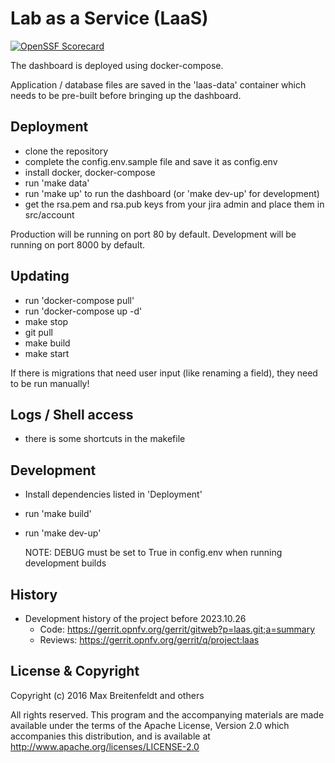# Lab as a Service (LaaS)

[![OpenSSF Scorecard](https://api.scorecard.dev/projects/github.com/jfchoquette/laas/badge)](https://scorecard.dev/viewer/?uri=github.com/jfchoquette/laas)


The dashboard is deployed using docker-compose.

Application / database files are saved in the 'laas-data' container
which needs to be pre-built before bringing up the dashboard.

## Deployment

- clone the repository
- complete the config.env.sample file and save it as config.env
- install docker, docker-compose
- run 'make data'
- run 'make up' to run the dashboard (or 'make dev-up' for development)
- get the rsa.pem and rsa.pub keys from your jira admin and place them in src/account

Production will be running on port 80 by default.
Development will be running on port 8000 by default.

## Updating

- run 'docker-compose pull'
- run 'docker-compose up -d'
- make stop
- git pull
- make build
- make start

If there is migrations that need user input (like renaming a field), they need to be run manually!

## Logs / Shell access

- there is some shortcuts in the makefile

## Development

- Install dependencies listed in 'Deployment'
- run 'make build'
- run 'make dev-up'

    NOTE: DEBUG must be set to True in config.env when running development builds

## History
- Development history of the project before 2023.10.26
  - Code: https://gerrit.opnfv.org/gerrit/gitweb?p=laas.git;a=summary
  - Reviews: https://gerrit.opnfv.org/gerrit/q/project:laas


## License & Copyright 

Copyright (c) 2016 Max Breitenfeldt and others

All rights reserved. This program and the accompanying materials
are made available under the terms of the Apache License, Version 2.0
which accompanies this distribution, and is available at
http://www.apache.org/licenses/LICENSE-2.0
